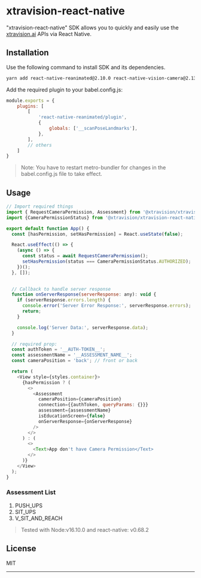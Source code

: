 # xtravision-react-native
"xtravision-react-native" SDK allows you to quickly and easily use the [xtravision.ai](https://xtravision.ai/) APIs via React Native.


## Installation
Use the following command to install SDK and its dependencies.
```sh
yarn add react-native-reanimated@2.10.0 react-native-vision-camera@2.13.0 @xtravision/xtravision-react-native
```

Add the required plugin to your babel.config.js:
```js
module.exports = {
    plugins: [
        [
            'react-native-reanimated/plugin',
            {
                globals: ['__scanPoseLandmarks'],
            },
        ],
        // others
    ]
}
```
> Note: You have to restart metro-bundler for changes in the babel.config.js file to take effect.


## Usage

```js
// Import required things
import { RequestCameraPermission, Assessment} from '@xtravision/xtravision-react-native';
import {CameraPermissionStatus} from '@xtravision/xtravision-react-native';

export default function App() {
  const [hasPermission, setHasPermission] = React.useState(false);

  React.useEffect(() => {
    (async () => {
      const status = await RequestCameraPermission();
      setHasPermission(status === CameraPermissionStatus.AUTHORIZED);
    })();
  }, []);

  
  // Callback to handle server response
  function onServerResponse(serverResponse: any): void {
    if (serverResponse.errors.length) {
      console.error('Server Error Response:', serverResponse.errors);
      return;
    }

    console.log('Server Data:', serverResponse.data);
  }

  // required prop:
  const authToken = '__AUTH-TOKEN__';
  const assessmentName = '__ASSESSMENT_NAME__';
  const cameraPosition = 'back'; // front or back

  return (
    <View style={styles.container}>
      {hasPermission ? (
        <>
          <Assessment
            cameraPosition={cameraPosition}
            connection={{authToken, queryParams: {}}}
            assessment={assessmentName}
            isEducationScreen={false}
            onServerResponse={onServerResponse}
          />
        </>
      ) : (
        <>
          <Text>App don't have Camera Permission</Text>
        </>
      )}
    </View>
  );
}
```


### Assessment List
1. PUSH_UPS
2. SIT_UPS
3. V_SIT_AND_REACH

> Tested with Node:v16.10.0 and react-native: v0.68.2

## License
MIT

---